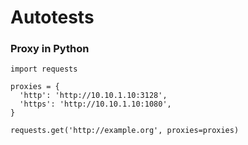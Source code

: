 # Autotests




### Proxy in Python
```
import requests

proxies = {
  'http': 'http://10.10.1.10:3128',
  'https': 'http://10.10.1.10:1080',
}

requests.get('http://example.org', proxies=proxies)
```
